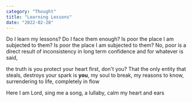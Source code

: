 ```yaml
---
category: "Thought" 
title: "Learning Lessons"
date: "2022-02-28"
---
```


Do I learn my lessons? Do I face them enough? 
Is poor the place I am subjected to them? 
Is poor the place I am subjected to them? 
No, poor is a direct result of inconsistency in long term confidence and for whatever is said, 

the truth is you protect your heart first, don't you? 
That the only entity that steals, destroys your spark is **you**, my soul to break, my reasons to know, surrendering to life, completely in flow 

Here I am Lord, sing me a song, a lullaby, calm my heart and ears
